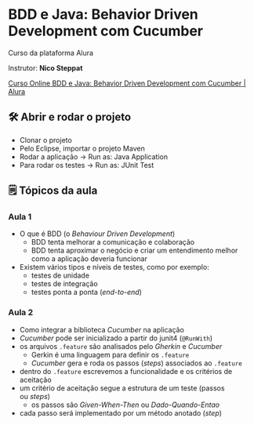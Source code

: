 # BDD e Java: Behavior Driven Development com Cucumber

Curso da plataforma Alura

Instrutor: **Nico Steppat**

[Curso Online BDD e Java: Behavior Driven Development com Cucumber | Alura](https://cursos.alura.com.br/course/bdd-cucumber-java)

## 🛠️ Abrir e rodar o projeto

- Clonar o projeto
- Pelo Eclipse, importar o projeto Maven
- Rodar a aplicação → Run as: Java Application
- Para rodar os testes → Run as: JUnit Test

## 🗒️ Tópicos da aula

### Aula 1

- O que é BDD (o *Behaviour Driven Development*)
    - BDD tenta melhorar a comunicação e colaboração
    - BDD tenta aproximar o negócio e criar um entendimento melhor como a aplicação deveria funcionar
- Existem vários tipos e níveis de testes, como por exemplo:
    - testes de unidade
    - testes de integração
    - testes ponta a ponta (*end-to-end*)

### Aula 2

- Como integrar a biblioteca *Cucumber* na aplicação
- *Cucumber* pode ser inicializado a partir do junit4 (`@RunWith`)
- os arquivos `.feature` são analisados pelo *Gherkin* e *Cucumber*
    - Gerkin é uma linguagem para definir os `.feature`
    - *Cucumber* gera e roda os passos (*steps*) associados ao `.feature`
- dentro do `.feature` escrevemos a funcionalidade e os critérios de aceitação
- um critério de aceitação segue a estrutura de um teste (passos ou *steps*)
    - os passos são *Given-When-Then* ou *Dado-Quando-Entao*
- cada passo será implementado por um método anotado (*step*)
